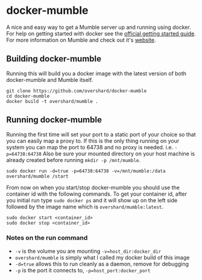 # docker-mumble

A nice and easy way to get a Mumble server up and running using docker. For help
on getting started with docker see the [official getting started guide][0]. For
more information on Mumble and check out it's [website][1].


## Building docker-mumble

Running this will build you a docker image with the latest version of both
docker-mumble and Mumble itself.

    git clone https://github.com/overshard/docker-mumble
    cd docker-mumble
    docker build -t overshard/mumble .


## Running docker-mumble

Running the first time will set your port to a static port of your choice so
that you can easily map a proxy to. If this is the only thing running on your
system you can map the port to 64738 and no proxy is needed. i.e.
`-p=64738:64738` Also be sure your mounted directory on your host machine is
already created before running `mkdir -p /mnt/mumble`.

    sudo docker run -d=true -p=64738:64738 -v=/mnt/mumble:/data overshard/mumble /start

From now on when you start/stop docker-mumble you should use the container id
with the following commands. To get your container id, after you initial run
type `sudo docker ps` and it will show up on the left side followed by the image
name which is `overshard/mumble:latest`.

    sudo docker start <container_id>
    sudo docker stop <container_id>


### Notes on the run command

 + `-v` is the volume you are mounting `-v=host_dir:docker_dir`
 + `overshard/mumble` is simply what I called my docker build of this image
 + `-d=true` allows this to run cleanly as a daemon, remove for debugging
 + `-p` is the port it connects to, `-p=host_port:docker_port`


[0]: http://www.docker.io/gettingstarted/
[1]: http://mumble.sourceforge.net/

